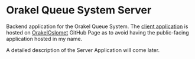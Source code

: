 # Orakel Queue System Server

Backend application for the Orakel Queue System. The [client application](https://github.com/OrakelOsloMet/Orakel_Queue_Client) is hosted on [OrakelOslomet](https://github.com/OrakelOsloMet) GitHub Page as to avoid having the public-facing application hosted in my name.

A detailed description of the Server Application will come later.
